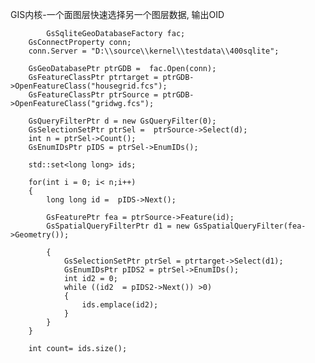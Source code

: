 GIS内核-一个面图层快速选择另一个图层数据, 输出OID

    		GsSqliteGeoDatabaseFactory fac;
		GsConnectProperty conn;
		conn.Server = "D:\\source\\kernel\\testdata\\400sqlite";
	
		GsGeoDatabasePtr ptrGDB =  fac.Open(conn);
		GsFeatureClassPtr ptrtarget = ptrGDB->OpenFeatureClass("housegrid.fcs");
		GsFeatureClassPtr ptrSource = ptrGDB->OpenFeatureClass("gridwg.fcs");

		GsQueryFilterPtr d = new GsQueryFilter(0);
		GsSelectionSetPtr ptrSel =  ptrSource->Select(d);
		int n = ptrSel->Count();
		GsEnumIDsPtr pIDS = ptrSel->EnumIDs();

		std::set<long long> ids;

		for(int i = 0; i< n;i++)
		{
			long long id =  pIDS->Next();

			GsFeaturePtr fea = ptrSource->Feature(id);
			GsSpatialQueryFilterPtr d1 = new GsSpatialQueryFilter(fea->Geometry());
			
			{
				GsSelectionSetPtr ptrSel = ptrtarget->Select(d1);
				GsEnumIDsPtr pIDS2 = ptrSel->EnumIDs();
				int id2 = 0;
				while ((id2  = pIDS2->Next()) >0)
				{
					ids.emplace(id2);
				}
			}
		}

		int count= ids.size();